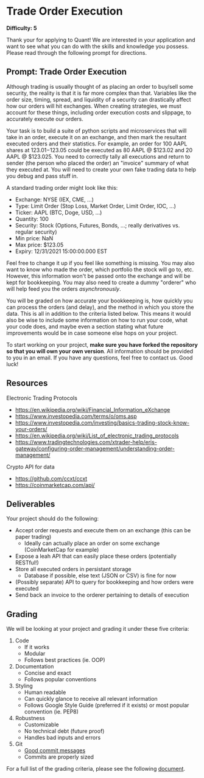 # Trade Order Execution

**Difficulty: 5**

Thank your for applying to Quant! We are interested in your application and want to see what you can do with the skills and knowledge you possess. Please read through the following prompt for directions.

## **Prompt: Trade Order Execution**
Although trading is usually thought of as placing an order to buy/sell some security, the reality is that it is far more complex than that. Variables like the order size, timing, spread, and liquidity of a security can drastically affect how our orders will hit exchanges. When creating strategies, we must account for these things, including order execution costs and slippage, to accurately execute our orders.

Your task is to build a suite of python scripts and microservices that will take in an order, execute it on an exchange, and then mark the resultant executed orders and their statistics. For example, an order for 100 AAPL shares at $123.01-$123.05 could be executed as 80 AAPL @ $123.02 and 20 AAPL @ $123.025. You need to correctly tally all executions and return to sender (the person who placed the order) an "invoice" summary of what they executed at. You will need to create your own fake trading data to help you debug and pass stuff in. 

A standard trading order might look like this:
- Exchange: NYSE (IEX, CME, ...)
- Type: Limit Order (Stop Loss, Market Order, Limit Order, IOC, ...)
- Ticker: AAPL (BTC, Doge, USD, ...)
- Quantity: 100 
- Security: Stock (Options, Futures, Bonds, ...; really derivatives vs. regular security)
- Min price: NaN
- Max price: $123.05
- Expiry: 12/31/2021 15:00:00.000 EST

Feel free to change it up if you feel like something is missing. You may also want to know who made the order, which portfolio the stock will go to, etc. However, this information won't be passed onto the exchange and will be kept for bookkeeping. You may also need to create a dummy "orderer" who will help feed you the orders *asynchronously*. 

You will be graded on how accurate your bookkeeping is, how quickly you can process the orders (and delay), and the method in which you store the data. This is all in addition to the criteria listed below. This means it would also be wise to include some information on how to run your code, what your code does, and maybe even a section stating what future improvements would be in case someone else hops on your project.

To start working on your project, **make sure you have forked the repository so that you will own your own version**. All information should be provided to you in an email. If you have any questions, feel free to contact us. Good luck!

## **Resources**
Electronic Trading Protocols
- https://en.wikipedia.org/wiki/Financial_Information_eXchange
- https://www.investopedia.com/terms/o/oms.asp
- https://www.investopedia.com/investing/basics-trading-stock-know-your-orders/
- https://en.wikipedia.org/wiki/List_of_electronic_trading_protocols
- https://www.tradingtechnologies.com/xtrader-help/eris-gateway/configuring-order-management/understanding-order-management/

Crypto API for data
- https://github.com/ccxt/ccxt
- https://coinmarketcap.com/api/

## **Deliverables**
Your project should do the following:
- Accept order requests and execute them on an exchange (this can be paper trading)
  - Ideally can actually place an order on some exchange (CoinMarketCap for example)
- Expose a leah API that can easily place these orders (potentially RESTful!)
- Store all executed orders in persistant storage
  - Database if possible, else text (JSON or CSV) is fine for now
- (Possibly separate) API to query for bookkeeping and how orders were executed
- Send back an invoice to the orderer pertaining to details of execution

## **Grading**
We will be looking at your project and grading it under these five criteria:
1. Code
   - If it works
   - Modular
   - Follows best practices (ie. OOP)
2. Documentation
   - Concise and exact
   - Follows popular conventions
3. Styling
   - Human readable
   - Can quickly glance to receive all relevant information
   - Follows Google Style Guide (preferred if it exists) or most popular convention (ie. PEP8)
4. Robustness
   - Customizable
   - No technical debt (future proof)
   - Handles bad inputs and errors
5. Git
   - [Good commit messages](https://cbea.ms/git-commit/#seven-rules)
   - Commits are properly sized

For a full list of the grading criteria, please see the following [document](https://docs.google.com/spreadsheets/d/16CqSJSlch7w9q4_ZTiydKGk0T01rgvIEcHHwqsI_KSo/edit?usp=sharing). 